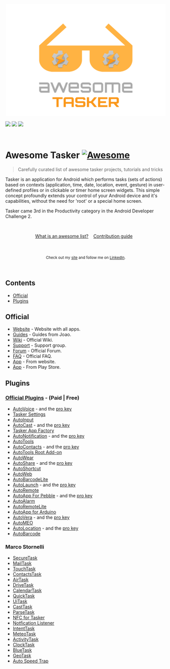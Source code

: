 <div align="center">
	<a href="https://tasker.joaoapps.com/">
		<img width="500" height="350" src="media/logo-tasker.svg" alt="Awesome">
	</a>
</div>

![](https://img.shields.io/github/last-commit/guifelix/awesome-tasker.svg?style=for-the-badge)
![](https://img.shields.io/github/issues-raw/guifelix/awesome-tasker.svg?style=for-the-badge)
![](https://img.shields.io/github/issues-closed-raw/guifelix/awesome-tasker.svg?style=for-the-badge)

<br>

# Awesome Tasker [![Awesome](https://awesome.re/badge-flat.svg)](https://awesome.re)


> Carefully curated list of awesome tasker projects, tutorials and tricks

Tasker is an application for Android which performs tasks (sets of actions) based on contexts (application, time, date, location, event, gesture) in user-defined profiles or in clickable or timer home screen widgets.
This simple concept profoundly extends your control of your Android device and it's capabilities, without the need for 'root' or a special home screen.

Tasker came 3rd in the Productivity category in the Android Developer Challenge 2.

<br>

<p align="center">
	<a href="awesome.md">What is an awesome list?</a>&nbsp;&nbsp;&nbsp;
	<a href="contributing.md">Contribution guide</a>&nbsp;&nbsp;&nbsp;
</p>

<br>

<p align="center">
	<sub>
        Check out my <a href="https://guilhermefelixmaciel.netlify.com/">site</a> and follow me on <a href="https://www.linkedin.com/in/guilhermemaciel/">LinkedIn</a>.</sub>
</p>
<br>


## Contents
- [Official](#official)
- [Plugins](#plugins)



## Official
- [Website](https://tasker.joaoapps.com/) - Website with all apps.
- [Guides](https://tasker.joaoapps.com/guides.html) - Guides from Joao.
- [Wiki](http://tasker.wikidot.com/) - Official Wiki.
- [Support](https://groups.google.com/forum/#!forum/tasker) - Support group.
- [Forum](https://forum.joaoapps.com/index.php) - Official Forum.
- [FAQ](https://tasker.joaoapps.com/faq.html) - Official FAQ.
- [App](https://tasker.joaoapps.com/download.html) - From website.
- [App](https://play.google.com/store/apps/details?id=net.dinglisch.android.taskerm) - From Play Store.

## Plugins
### [Official Plugins](https://play.google.com/store/apps/details?id=com.joaomgcd.autoappshub) - (Paid | Free)
- [AutoVoice](https://play.google.com/store/apps/details?id=com.joaomgcd.autovoice) - and the [pro key](https://play.google.com/store/apps/details?id=com.joaomgcd.autovoice.unlock)
- [Tasker Settings](https://play.google.com/store/apps/details?id=com.joaomgcd.taskersettings)
- [AutoInput](https://play.google.com/store/apps/details?id=com.joaomgcd.autoinput)
- [AutoCast](https://play.google.com/store/apps/details?id=com.joaomgcd.autocast) - and the [pro key](https://play.google.com/store/apps/details?id=com.joaomgcd.autocast.unlock)
- [Tasker App Factory](https://play.google.com/store/apps/details?id=net.dinglisch.android.appfactory)
- [AutoNotification](https://play.google.com/store/apps/details?id=com.joaomgcd.autonotification) - and the [pro key](https://play.google.com/store/apps/details?id=com.joaomgcd.autonotification.unlock)
- [AutoTools](https://play.google.com/store/apps/details?id=com.joaomgcd.autotools)
- [AutoContacts](https://play.google.com/store/apps/details?id=com.joaomgcd.autocontacts) - and the [pro key](https://play.google.com/store/apps/details?id=com.joaomgcd.autocontacts.unlock)
- [AutoTools Root Add-on](https://play.google.com/store/apps/details?id=com.joaomgcd.autotoolsroot)
- [AutoWear](https://play.google.com/store/apps/details?id=com.joaomgcd.autowear)
- [AutoShare](https://play.google.com/store/apps/details?id=com.joaomgcd.autoshare) - and the [pro key](https://play.google.com/store/apps/details?id=com.joaomgcd.autoshare.unlock)
- [AutoShortcut](https://play.google.com/store/apps/details?id=com.joaomgcd.autoshortcut)
- [AutoWeb](https://play.google.com/store/apps/details?id=com.joaomgcd.autoweb)
- [AutoBarcodeLite](https://play.google.com/store/apps/details?id=com.joaomgcd.barcode.lite)
- [AutoLaunch](https://play.google.com/store/apps/details?id=com.joaomgcd.autoapps) - and the [pro key](https://play.google.com/store/apps/details?id=com.joaomgcd.autolaunch.unlock)
- [AutoRemote](https://play.google.com/store/apps/details?id=com.joaomgcd.autoremote)
- [AutoApp For Pebble](https://play.google.com/store/apps/details?id=com.joaomgcd.autopebble) - and the [pro key](https://play.google.com/store/apps/details?id=com.joaomgcd.autopebble.unlock)
- [AutoAlarm](https://play.google.com/store/apps/details?id=com.joaomgcd.autoalarm)
- [AutoRemoteLite](https://play.google.com/store/apps/details?id=com.joaomgcd.autoremote.lite)
- [AutoApp for Arduino](https://play.google.com/store/apps/details?id=com.joaomgcd.autoarduino)
- [AutoVera](https://play.google.com/store/apps/details?id=com.joaomgcd.autovera) - and the [pro key](https://play.google.com/store/apps/details?id=com.joaomgcd.autovera.unlock)
- [AutoMEO](https://play.google.com/store/apps/details?id=com.joaomgcd.automeo)
- [AutoLocation](https://play.google.com/store/apps/details?id=com.joaomgcd.autolocation) - and the [pro key](https://play.google.com/store/apps/details?id=com.joaomgcd.autolocation.unlock)
- [AutoBarcode](https://play.google.com/store/apps/details?id=com.joaomgcd.barcode)
### Marco Stornelli
- [SecureTask](https://play.google.com/store/apps/details?id=com.balda.securetask)
- [MailTask](https://play.google.com/store/apps/details?id=com.balda.mailtask)
- [TouchTask](https://play.google.com/store/apps/details?id=com.balda.touchtask)
- [ContactsTask](https://play.google.com/store/apps/details?id=com.balda.contactstask)
- [AirTask](https://play.google.com/store/apps/details?id=com.balda.airtask)
- [DriveTask](https://play.google.com/store/apps/details?id=com.balda.drivetask)
- [CalendarTask](https://play.google.com/store/apps/details?id=com.balda.calendartask)
- [QuickTask](https://play.google.com/store/apps/details?id=com.balda.quicktask)
- [UiTask](https://play.google.com/store/apps/details?id=com.balda.uitask)
- [CastTask](https://play.google.com/store/apps/details?id=com.balda.casttask)
- [ParseTask](https://play.google.com/store/apps/details?id=com.balda.parsetask)
- [NFC for Tasker](https://play.google.com/store/apps/details?id=com.balda.nfcfortasker)
- [Notfication Listener](https://play.google.com/store/apps/details?id=com.balda.notificationlistener)
- [IntentTask](https://play.google.com/store/apps/details?id=com.balda.intenttask)
- [MeteoTask](https://play.google.com/store/apps/details?id=com.balda.meteotask)
- [ActivityTask](https://play.google.com/store/apps/details?id=com.balda.autoactivity)
- [ClockTask](https://play.google.com/store/apps/details?id=com.balda.clocktask)
- [BlueTask](https://play.google.com/store/apps/details?id=com.balda.bluetask)
- [GeoTask](https://play.google.com/store/apps/details?id=com.balda.geotask)
- [Auto Speed Trap](https://play.google.com/store/apps/details?id=com.balda.autospeedtrap)
